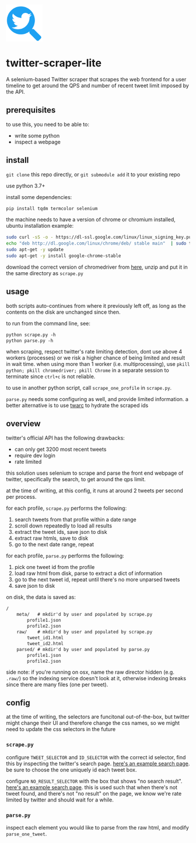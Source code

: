 <img src="twitter-scraper-lite.svg" alt="twitter-scraper-lite logo" width="100px">

# twitter-scraper-lite

A selenium-based Twitter scraper that scrapes the web frontend for a user timeline to get around the QPS and number of recent tweet limit imposed by the API.

## prerequisites

to use this, you need to be able to:

- write some python
- inspect a webpage

## install

`git clone` this repo directly, or `git submodule add` it to your existing repo

use python 3.7+

install some dependencies:

```bash
pip install tqdm termcolor selenium
```

the machine needs to have a version of chrome or chromium installed, ubuntu installation example:

```bash
sudo curl -sS -o - https://dl-ssl.google.com/linux/linux_signing_key.pub | sudo apt-key add
echo "deb http://dl.google.com/linux/chrome/deb/ stable main"  | sudo tee /etc/apt/sources.list.d/google-chrome.list
sudo apt-get -y update
sudo apt-get -y install google-chrome-stable
```

download the correct version of chromedriver from [here](https://chromedriver.chromium.org/downloads), unzip and put it in the same directory as `scrape.py`

## usage

both scripts auto-continues from where it previously left off, as long as the contents on the disk are unchanged since then.

to run from the command line, see:

```
python scrape.py -h
python parse.py -h
```

when scraping, respect twitter's rate limiting detection, dont use above 4 workers (processes) or we risk a higher chance of being limited and result in wait time. when using more than 1 worker (i.e. multiprocessing), use `pkill python; pkill chromedriver; pkill Chrome` in a separate session to terminate since `ctrl+c` is not reliable.

to use in another python script, call `scrape_one_profile` in `scrape.py`.

`parse.py` needs some configuring as well, and provide limited information. a better alternative is to use [twarc](https://github.com/DocNow/twarc) to hydrate the scraped ids 

## overview

twitter's official API has the following drawbacks:

- can only get 3200 most recent tweets
- require dev login
- rate limited

this solution uses selenium to scrape and parse the front end webpage of twitter, specifically the search, to get around the qps limit. 

at the time of writing, at this config, it runs at around 2 tweets per second per process.

for each profile, `scrape.py` performs the following:

1. search tweets from that profile within a date range
1. scroll down repeatedly to load all results
1. extract the tweet ids, save json to disk
2. extract raw htmls, save to disk
3. go to the next date range, repeat 

for each profile, `parse.py` performs the following:

1. pick one tweet id from the profile
2. load raw html from disk, parse to extract a dict of information
3. go to the next tweet id, repeat until there's no more unparsed tweets
4. save json to disk

on disk, the data is saved as:

```
/
    meta/   # mkdir'd by user and populated by scrape.py
        profile1.json
        profile2.json
    raw/    # mkdir'd by user and populated by scrape.py
        tweet_id1.html
        tweet_id2.html
    parsed/ # mkdir'd by user and populated by parse.py
        profile1.json
        profile2.json
```

side note: if you're running on osx, name the raw director hidden (e.g. `.raw/`) so the indexing service doesn't look at it, otherwise indexing breaks since there are many files (one per tweet).

## config

at the time of writing, the selectors are funcitonal out-of-the-box, but twitter might change their UI and therefore change the css names, so we might need to update the css selectors in the future

### `scrape.py`

configure `TWEET_SELECTOR` and `ID_SELECTOR` with the correct id selector, find this by inspecting the twitter's search page. [here's an example search page](https://twitter.com/search?q=from%3Abarackobama%20since%3A2020-06-14%20until%3A2020-07-01&src=typed_query&f=live). be sure to choose the one uniquely id each tweet box.

configure `NO_RESULT_SELECTOR` with the box that shows "no search result". [here's an example search page](https://twitter.com/search?q=from%3Abarackobama%20since%3A2029-01-01&src=typed_query&f=live). this is used such that when there's not tweet found, and there's not "no result" on the page, we know we're rate limited by twitter and should wait for a while.

### `parse.py`

inspect each element you would like to parse from the raw html, and modify `parse_one_tweet`.


